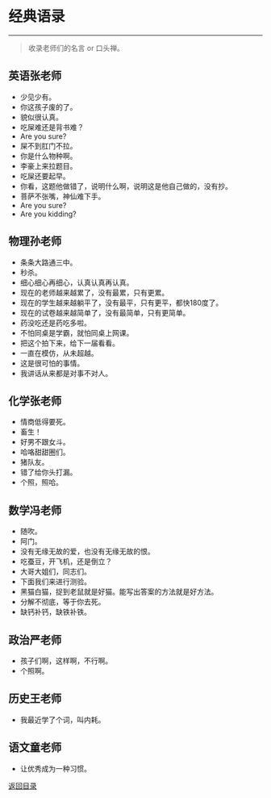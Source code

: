 # 经典语录

***
> 收录老师们的名言 or 口头禅。

## 英语张老师

- 少见少有。
- 你这孩子废的了。
- 貌似很认真。
- 吃屎难还是背书难？
- Are you sure?
- 屎不到肛门不拉。
- 你是什么物种啊。
- 李豪上来拉题目。
- 吃屎还要起早。
- 你看，这题他做错了，说明什么啊，说明这是他自己做的，没有抄。
- 菩萨不张嘴，神仙难下手。
- Are you sure?
- Are you kidding?

## 物理孙老师

- 条条大路通三中。
- 秒杀。
- 细心细心再细心，认真认真再认真。
- 现在的老师越来越累了，没有最累，只有更累。
- 现在的学生越来越躺平了，没有最平，只有更平，都快180度了。
- 现在的试卷越来越简单了，没有最简单，只有更简单。
- 药没吃还是药吃多啦。
- 不怕同桌是学霸，就怕同桌上网课。
- 把这个拍下来，给下一届看看。
- 一直在模仿，从未超越。
- 这是很可怕的事情。
- 我讲话从来都是对事不对人。

## 化学张老师

- 情商低得要死。
- 畜生！
- 好男不跟女斗。
- 哈咯甜甜圈们。
- 猪队友。
- 错了给你头打漏。
- 个照，照哈。

## 数学冯老师

- 随吹。
- 阿门。
- 没有无缘无故的爱，也没有无缘无故的恨。
- 吃蚕豆，开飞机，还是倒立？
- 大哥大姐们，同志们。
- 下面我们来进行测验。
- 黑猫白猫，捉到老鼠就是好猫。能写出答案的方法就是好方法。
- 分解不彻底，等于你去死。
- 缺钙补钙，缺铁补铁。

## 政治严老师

- 孩子们啊，这样啊，不行啊。
- 个照啊。

## 历史王老师

- 我最近学了个词，叫内耗。

## 语文童老师

- 让优秀成为一种习惯。

[返回目录](/index.html)
